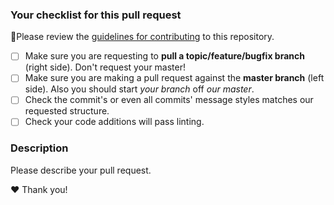 ### Your checklist for this pull request

🚨Please review the [guidelines for contributing](../CONTRIBUTING.md) to this repository.

- [ ] Make sure you are requesting to **pull a topic/feature/bugfix branch** (right side). Don't request your master!
- [ ] Make sure you are making a pull request against the **master branch** (left side). Also you should start _your branch_ off _our master_.
- [ ] Check the commit's or even all commits' message styles matches our requested structure.
- [ ] Check your code additions will pass linting.

### Description

Please describe your pull request.

♥ Thank you!

